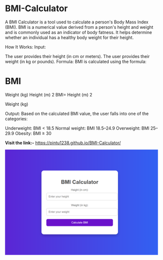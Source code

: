 # BMI-Calculator

A BMI Calculator is a tool used to calculate a person's Body Mass Index (BMI). BMI is a numerical value derived from a person's height and weight and is commonly used as an indicator of body fatness. It helps determine whether an individual has a healthy body weight for their height.

How It Works:
Input:

The user provides their height (in cm or meters).
The user provides their weight (in kg or pounds).
Formula: BMI is calculated using the formula:

BMI
=
Weight (kg)
Height (m)
2
BMI= 
Height (m) 
2
 
Weight (kg)
​
 
Output: Based on the calculated BMI value, the user falls into one of the categories:

Underweight: BMI < 18.5
Normal weight: BMI 18.5–24.9
Overweight: BMI 25–29.9
Obesity: BMI ≥ 30



**Visit the link:-** https://pintu1238.github.io/BMI-Calculator/

![Preview Image](BMI_Calculator.png)
